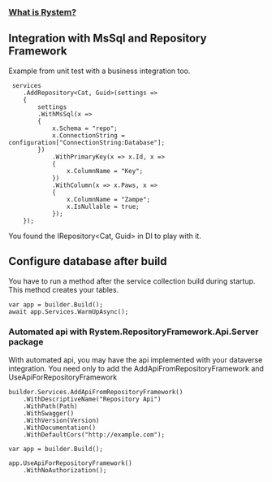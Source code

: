 ﻿### [What is Rystem?](https://github.com/KeyserDSoze/Rystem)

## Integration with MsSql and Repository Framework
Example from unit test with a business integration too.

     services
        .AddRepository<Cat, Guid>(settings =>
        {
            settings
            .WithMsSql(x =>
            {
                x.Schema = "repo";
                x.ConnectionString = configuration["ConnectionString:Database"];
            })
                .WithPrimaryKey(x => x.Id, x =>
                {
                    x.ColumnName = "Key";
                })
                .WithColumn(x => x.Paws, x =>
                {
                    x.ColumnName = "Zampe";
                    x.IsNullable = true;
                });
        });

You found the IRepository<Cat, Guid> in DI to play with it.

## Configure database after build
You have to run a method after the service collection build during startup. This method creates your tables.

    var app = builder.Build();
    await app.Services.WarmUpAsync();

### Automated api with Rystem.RepositoryFramework.Api.Server package
With automated api, you may have the api implemented with your dataverse integration.
You need only to add the AddApiFromRepositoryFramework and UseApiForRepositoryFramework

    builder.Services.AddApiFromRepositoryFramework()
        .WithDescriptiveName("Repository Api")
        .WithPath(Path)
        .WithSwagger()
        .WithVersion(Version)
        .WithDocumentation()
        .WithDefaultCors("http://example.com");  

    var app = builder.Build();

    app.UseApiForRepositoryFramework()
        .WithNoAuthorization();
